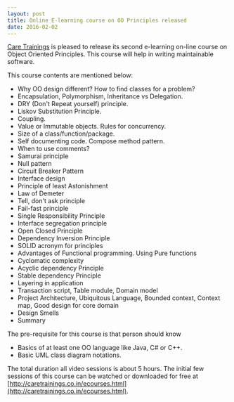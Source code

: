 ```yaml
---
layout: post
title: Online E-learning course on OO Principles released
date: 2016-02-02
---
```

[Care Trainings](http://caretrainings.co.in/) is pleased to release its second e-learning on-line course on Object Oriented Principles. This course will help in writing maintainable software.

This course contents are mentioned below:

* Why OO design different? How to find classes for a problem?
* Encapsulation, Polymorphism, Inheritance vs Delegation.
* DRY (Don't Repeat yourself) principle.
* Liskov Substitution Principle.
* Coupling.
* Value or Immutable objects. Rules for concurrency.
* Size of a class/function/package.
* Self documenting code. Compose method pattern.
* When to use comments?
* Samurai principle
* Null pattern
* Circuit Breaker Pattern
* Interface design
* Principle of least Astonishment
* Law of Demeter
* Tell, don't ask principle
* Fail-fast principle
* Single Responsibility Principle
* Interface segregation principle
* Open Closed Principle
* Dependency Inversion Principle
* SOLID acronym for principles
* Advantages of Functional programming. Using Pure functions
* Cyclomatic complexity
* Acyclic dependency Principle
* Stable dependency Principle
* Layering in application
* Transaction script, Table module, Domain model
* Project Architecture, Ubiquitous Language, Bounded context, Context map, Good design for core domain
* Design Smells
* Summary

The pre-requisite for this course is that person should know

* Basics of at least one OO language like Java, C# or C++.
* Basic UML class diagram notations.

The total duration all video sessions is about 5 hours. The initial few sessions of this course can be watched or downloaded for free at [http://caretrainings.co.in/ecourses.html](http://caretrainings.co.in/ecourses.html).


